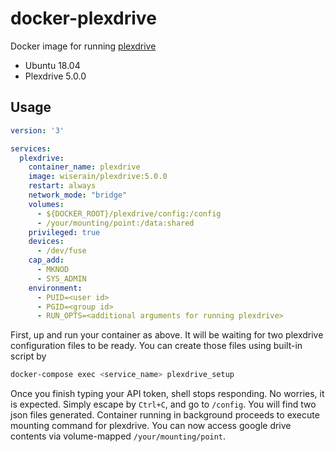 # docker-plexdrive

Docker image for running [plexdrive](https://github.com/dweidenfeld/plexdrive)
- Ubuntu 18.04
- Plexdrive 5.0.0


## Usage

```yaml
version: '3'

services:
  plexdrive:
    container_name: plexdrive
    image: wiserain/plexdrive:5.0.0
    restart: always
    network_mode: "bridge"
    volumes:
      - ${DOCKER_ROOT}/plexdrive/config:/config
      - /your/mounting/point:/data:shared
    privileged: true
    devices:
      - /dev/fuse
    cap_add:
      - MKNOD
      - SYS_ADMIN
    environment:
      - PUID=<user id>
      - PGID=<group id>
      - RUN_OPTS=<additional arguments for running plexdrive>
```

First, up and run your container as above. It will be waiting for two plexdrive configuration files to be ready. You can create those files using built-in script by

```bash
docker-compose exec <service_name> plexdrive_setup
```

Once you finish typing your API token, shell stops responding. No worries, it is expected. Simply escape by ```Ctrl+C```, and go to ```/config```. You will find two json files generated. Container running in background proceeds to execute mounting command for plexdrive. You can now access google drive contents via volume-mapped ```/your/mounting/point```.
